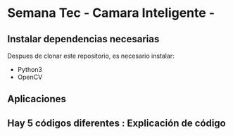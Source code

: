 # Semana Tec - Camara Inteligente -

## Instalar dependencias necesarias

Despues de clonar este repositorio, es necesario instalar:

- Python3
- OpenCV

## Aplicaciones

Hay 5 códigos diferentes :
Explicación de código
- 
